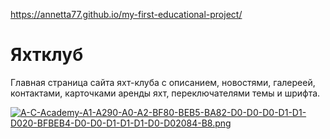 https://annetta77.github.io/my-first-educational-project/
# Яхтклуб
Главная страница сайта яхт-клуба с описанием, новостями, галереей, контактами, карточками аренды яхт, переключателями темы и шрифта.  

[![A-C-Academy-A1-A290-A0-A2-BF80-BEB5-BA82-D0-D0-D0-D1-D1-D020-BFBEB4-D0-D0-D1-D1-D1-D0-D02084-B8.png](https://i.postimg.cc/CKK7jK4v/A-C-Academy-A1-A290-A0-A2-BF80-BEB5-BA82-D0-D0-D0-D1-D1-D020-BFBEB4-D0-D0-D1-D1-D1-D0-D02084-B8.png)](https://postimg.cc/gxf3pmQR)
